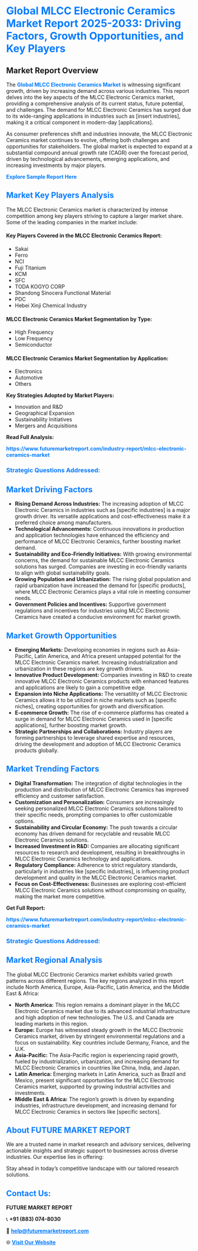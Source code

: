 <h1 style="color: #007BFF;">Global MLCC Electronic Ceramics Market Report 2025-2033: Driving Factors, Growth Opportunities, and Key Players</h1>

<section id="overview">
<h2>Market Report Overview</h2>
<p>The <a href="https://www.futuremarketreport.com/industry-report/mlcc-electronic-ceramics-market" style="color: #007BFF; text-decoration: none;"><strong>Global MLCC Electronic Ceramics Market</strong></a> is witnessing significant growth, driven by increasing demand across various industries. This report delves into the key aspects of the MLCC Electronic Ceramics market, providing a comprehensive analysis of its current status, future potential, and challenges. The demand for MLCC Electronic Ceramics has surged due to its wide-ranging applications in industries such as [insert industries], making it a critical component in modern-day [applications].</p>
<p>As consumer preferences shift and industries innovate, the MLCC Electronic Ceramics market continues to evolve, offering both challenges and opportunities for stakeholders. The global market is expected to expand at a substantial compound annual growth rate (CAGR) over the forecast period, driven by technological advancements, emerging applications, and increasing investments by major players.</p>
</section>

<section id="overview">
<p><a href="https://www.futuremarketreport.com/request-sample/reportId=55514" style="color: #007BFF; text-decoration: none;"><strong>Explore Sample Report Here</strong></a></p>
</section>

<section id="key-players">
<h2 style="color: #007BFF;">Market Key Players Analysis</h2>
<p>The MLCC Electronic Ceramics market is characterized by intense competition among key players striving to capture a larger market share. Some of the leading companies in the market include:</p>
<h4>Key Players Covered in the MLCC Electronic Ceramics Report:</h4>
<ul><li>Sakai</li><li>Ferro</li><li>NCI</li><li>Fuji Titanium</li><li>KCM</li><li>SFC</li><li>TODA KOGYO CORP</li><li>Shandong Sinocera Functional Material</li><li>PDC</li><li>Hebei Xinji Chemical Industry</li></ul>
<h4>MLCC Electronic Ceramics Market Segmentation by Type:</h4>
<ul><li>High Frequency</li><li>Low Frequency</li><li>Semiconductor</li></ul>

<h4>MLCC Electronic Ceramics Market Segmentation by Application:</h4>
<ul><li>Electronics</li><li>Automotive</li><li>Others</li></ul>
<p><strong>Key Strategies Adopted by Market Players:</strong></p>
<ul>
<li>Innovation and R&D</li>
<li>Geographical Expansion</li>
<li>Sustainability Initiatives</li>
<li>Mergers and Acquisitions</li>
</ul>
</section>

<section>
<p><strong>Read Full Analysis: </strong></p><a href="https://www.futuremarketreport.com/industry-report/mlcc-electronic-ceramics-market" style="color: #007BFF; text-decoration: none;"><strong>https://www.futuremarketreport.com/industry-report/mlcc-electronic-ceramics-market</strong></a>
<h3 style="color: #007BFF;">Strategic Questions Addressed:</h3>
</section>

<section id="driving-factors">
<h2 style="color: #007BFF;">Market Driving Factors</h2>
<ul>
<li><strong>Rising Demand Across Industries:</strong> The increasing adoption of MLCC Electronic Ceramics in industries such as [specific industries] is a major growth driver. Its versatile applications and cost-effectiveness make it a preferred choice among manufacturers.</li>
<li><strong>Technological Advancements:</strong> Continuous innovations in production and application technologies have enhanced the efficiency and performance of MLCC Electronic Ceramics, further boosting market demand.</li>
<li><strong>Sustainability and Eco-Friendly Initiatives:</strong> With growing environmental concerns, the demand for sustainable MLCC Electronic Ceramics solutions has surged. Companies are investing in eco-friendly variants to align with global sustainability goals.</li>
<li><strong>Growing Population and Urbanization:</strong> The rising global population and rapid urbanization have increased the demand for [specific products], where MLCC Electronic Ceramics plays a vital role in meeting consumer needs.</li>
<li><strong>Government Policies and Incentives:</strong> Supportive government regulations and incentives for industries using MLCC Electronic Ceramics have created a conducive environment for market growth.</li>
</ul>
</section>

<section id="growth-opportunities">
<h2 style="color: #007BFF;">Market Growth Opportunities</h2>
<ul>
<li><strong>Emerging Markets:</strong> Developing economies in regions such as Asia-Pacific, Latin America, and Africa present untapped potential for the MLCC Electronic Ceramics market. Increasing industrialization and urbanization in these regions are key growth drivers.</li>
<li><strong>Innovative Product Development:</strong> Companies investing in R&D to create innovative MLCC Electronic Ceramics products with enhanced features and applications are likely to gain a competitive edge.</li>
<li><strong>Expansion into Niche Applications:</strong> The versatility of MLCC Electronic Ceramics allows it to be utilized in niche markets such as [specific niches], creating opportunities for growth and diversification.</li>
<li><strong>E-commerce Growth:</strong> The rise of e-commerce platforms has created a surge in demand for MLCC Electronic Ceramics used in [specific applications], further boosting market growth.</li>
<li><strong>Strategic Partnerships and Collaborations:</strong> Industry players are forming partnerships to leverage shared expertise and resources, driving the development and adoption of MLCC Electronic Ceramics products globally.</li>
</ul>
</section>

<section id="trending-factors">
<h2 style="color: #007BFF;">Market Trending Factors</h2>
<ul>
<li><strong>Digital Transformation:</strong> The integration of digital technologies in the production and distribution of MLCC Electronic Ceramics has improved efficiency and customer satisfaction.</li>
<li><strong>Customization and Personalization:</strong> Consumers are increasingly seeking personalized MLCC Electronic Ceramics solutions tailored to their specific needs, prompting companies to offer customizable options.</li>
<li><strong>Sustainability and Circular Economy:</strong> The push towards a circular economy has driven demand for recyclable and reusable MLCC Electronic Ceramics solutions.</li>
<li><strong>Increased Investment in R&D:</strong> Companies are allocating significant resources to research and development, resulting in breakthroughs in MLCC Electronic Ceramics technology and applications.</li>
<li><strong>Regulatory Compliance:</strong> Adherence to strict regulatory standards, particularly in industries like [specific industries], is influencing product development and quality in the MLCC Electronic Ceramics market.</li>
<li><strong>Focus on Cost-Effectiveness:</strong> Businesses are exploring cost-efficient MLCC Electronic Ceramics solutions without compromising on quality, making the market more competitive.</li>
</ul>
</section>

<section>
<p><strong>Get Full Report: </strong></p><a href="https://www.futuremarketreport.com/industry-report/mlcc-electronic-ceramics-market" style="color: #007BFF; text-decoration: none;"><strong>https://www.futuremarketreport.com/industry-report/mlcc-electronic-ceramics-market</strong></a>
<h3 style="color: #007BFF;">Strategic Questions Addressed:</h3>
</section>


<section id="regional-analysis">
<h2 style="color: #007BFF;">Market Regional Analysis</h2>
<p>The global MLCC Electronic Ceramics market exhibits varied growth patterns across different regions. The key regions analyzed in this report include North America, Europe, Asia-Pacific, Latin America, and the Middle East & Africa:</p>
<ul>
<li><strong>North America:</strong> This region remains a dominant player in the MLCC Electronic Ceramics market due to its advanced industrial infrastructure and high adoption of new technologies. The U.S. and Canada are leading markets in this region.</li>
<li><strong>Europe:</strong> Europe has witnessed steady growth in the MLCC Electronic Ceramics market, driven by stringent environmental regulations and a focus on sustainability. Key countries include Germany, France, and the U.K.</li>
<li><strong>Asia-Pacific:</strong> The Asia-Pacific region is experiencing rapid growth, fueled by industrialization, urbanization, and increasing demand for MLCC Electronic Ceramics in countries like China, India, and Japan.</li>
<li><strong>Latin America:</strong> Emerging markets in Latin America, such as Brazil and Mexico, present significant opportunities for the MLCC Electronic Ceramics market, supported by growing industrial activities and investments.</li>
<li><strong>Middle East & Africa:</strong> The region’s growth is driven by expanding industries, infrastructure development, and increasing demand for MLCC Electronic Ceramics in sectors like [specific sectors].</li>
</ul>
</section>

<footer>
<h2 style="color: #007BFF;">About FUTURE MARKET REPORT</h2>
<p>We are a trusted name in market research and advisory services, delivering actionable insights and strategic support to businesses across diverse industries. Our expertise lies in offering:</p>

<p>Stay ahead in today’s competitive landscape with our tailored research solutions.</p>

<h2 style="color: #007BFF;">Contact Us:</h2>
<p><strong>FUTURE MARKET REPORT</strong></p>
<p>📞 <strong>+91 (883) 074-8030</strong></p>
<p>📧 <strong><a href="mailto:help@futuremarketreport.com" style="color: #007BFF;">help@futuremarketreport.com</a></strong></p>
<p>🌐 <strong><a href="https://www.futuremarketreport.com/" style="color: #007BFF;">Visit Our Website</a></strong></p>
</footer>